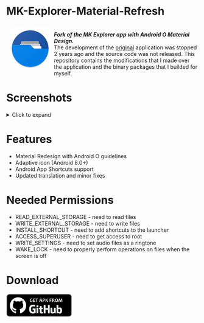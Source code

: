 # MK-Explorer-Material-Refresh
<img src="/Preview/Icon.png" align="left" width="105" hspace="10" vspace="10">

<br>_**Fork of the МК Explorer app with Android O Material Design.**_<br/> The development of the <a href="https://play.google.com/store/apps/details?id=pl.mkexplorer.kormateusz">original</a> application was stopped 2 years ago and the source code was not released. This repository contains the modifications that I made over the application and the binary packages that I builded for myself.
## 

# Screenshots
<details>
  <summary>Click to expand</summary>
  <img alt="Preview" src="/Preview/Preview.png"/>
</details>

# Features
  - Material Redesign with Android O guidelines 
  - Adaptive icon (Android 8.0+) 
  - Android App Shortcuts support 
  - Updated translation and minor fixes

# Needed Permissions
  - READ_EXTERNAL_STORAGE - need to read files
  - WRITE_EXTERNAL_STORAGE - need to write files
  - INSTALL_SHORTCUT - need to add shortcuts to the launcher
  - ACCESS_SUPERUSER - need to get access to root
  - WRITE_SETTINGS - need to set audio files as a ringtone
  - WAKE_LOCK - need to properly perform operations on files when the screen is off

# Download
[![Get Apk From GitHub](/Preview/GitHub.png)](https://github.com/0x264f/MK-Explorer-Material-Refresh/releases/latest)
